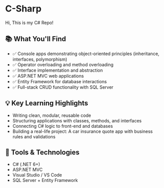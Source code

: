 # C-Sharp
Hi, This is my C# Repo!
## 📚 What You'll Find

- ✅ Console apps demonstrating object-oriented principles (inheritance, interfaces, polymorphism)
- ✅ Operator overloading and method overloading
- ✅ Interface implementation and abstraction
- ✅ ASP.NET MVC web applications
- ✅ Entity Framework for database interactions
- ✅ Full-stack CRUD functionality with SQL Server

## 💡 Key Learning Highlights

- Writing clean, modular, reusable code
- Structuring applications with classes, methods, and interfaces
- Connecting C# logic to front-end and databases
- Building a real-life project: A car insurance quote app with business rules and validations

## 🚀 Tools & Technologies

- C# (.NET 6+)
- ASP.NET MVC
- Visual Studio / VS Code
- SQL Server + Entity Framework
